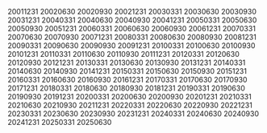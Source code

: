 20011231
20020630
20020930
20021231
20030331
20030630
20030930
20031231
20040331
20040630
20040930
20041231
20050331
20050630
20050930
20051231
20060331
20060630
20060930
20061231
20070331
20070630
20070930
20071231
20080331
20080630
20080930
20081231
20090331
20090630
20090930
20091231
20100331
20100630
20100930
20101231
20110331
20110630
20110930
20111231
20120331
20120630
20120930
20121231
20130331
20130630
20130930
20131231
20140331
20140630
20140930
20141231
20150331
20150630
20150930
20151231
20160331
20160630
20160930
20161231
20170331
20170630
20170930
20171231
20180331
20180630
20180930
20181231
20190331
20190630
20190930
20191231
20200331
20200630
20200930
20201231
20210331
20210630
20210930
20211231
20220331
20220630
20220930
20221231
20230331
20230630
20230930
20231231
20240331
20240630
20240930
20241231
20250331
20250630
